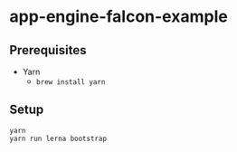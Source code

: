 # app-engine-falcon-example

## Prerequisites

- Yarn
    - `brew install yarn`

## Setup

```
yarn
yarn run lerna bootstrap
```
